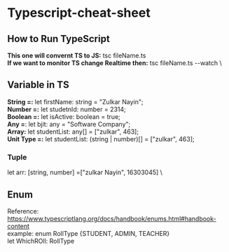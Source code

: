 # Typescript-cheat-sheet

## How to Run TypeScript 
**This one will convernt TS to JS:** tsc fileName.ts \
**If we want to monitor TS change Realtime then:** tsc fileName.ts --watch \

## Variable in TS
**String =:** let firstName: string = "Zulkar Nayin"; \
**Number =:** let studetnId: number = 2314; \
**Boolean =:** let isActive: boolean = true; \
**Any =**: let bjit: any = "Software Company"; \
**Array:** let studentList: any[] = ["zulkar", 463]; \
**Unit Type =:** let studentList: (string | number)[] = ["zulkar", 463]; 

### Tuple
let arr: [string, number] =["zulkar Nayin", 16303045] \

## Enum
Reference: https://www.typescriptlang.org/docs/handbook/enums.html#handbook-content \
example: enum RollType {STUDENT, ADMIN, TEACHER} \
        let WhichROll: RollType
